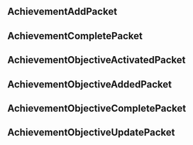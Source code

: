 ## AchievementAddPacket

## AchievementCompletePacket

## AchievementObjectiveActivatedPacket

## AchievementObjectiveAddedPacket

## AchievementObjectiveCompletePacket

## AchievementObjectiveUpdatePacket